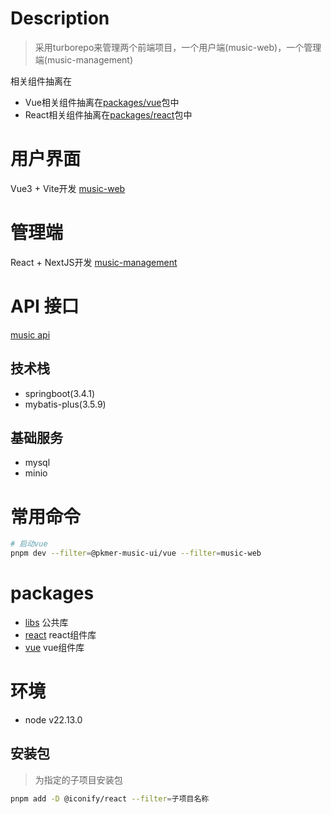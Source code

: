 # Description

> 采用turborepo来管理两个前端项目，一个用户端(music-web)，一个管理端(music-management)

相关组件抽离在

- Vue相关组件抽离在[packages/vue](./packages/vue/)包中
- React相关组件抽离在[packages/react](./packages/react/)包中

# 用户界面

Vue3 + Vite开发
[music-web](./apps/music-web/)

# 管理端

React + NextJS开发
[music-management](./apps/music-management/)

# API 接口

[music api](./apps/music-api/)

## 技术栈

- springboot(3.4.1)
- mybatis-plus(3.5.9)

## 基础服务

- mysql
- minio

# 常用命令

```sh
# 启动vue
pnpm dev --filter=@pkmer-music-ui/vue --filter=music-web
```

# packages

- [libs](./packages/libs/) 公共库
- [react](./packages/react/) react组件库
- [vue](./packages/vue/) vue组件库

# 环境

- node v22.13.0

## 安装包

> 为指定的子项目安装包

```sh
pnpm add -D @iconify/react --filter=子项目名称
```
